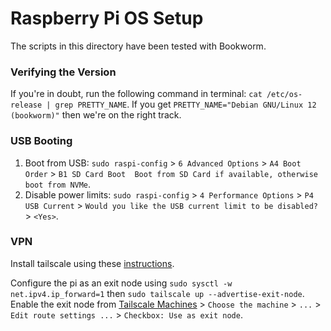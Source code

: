 # Raspberry Pi OS Setup
The scripts in this directory have been tested with Bookworm.

### Verifying the Version
If you're in doubt, run the following command in terminal: `cat /etc/os-release | grep PRETTY_NAME`. If you get `PRETTY_NAME="Debian GNU/Linux 12 (bookworm)"` then we're on the right track.

### USB Booting
1. Boot from USB: `sudo raspi-config` > `6 Advanced Options` > `A4 Boot Order` > `B1 SD Card Boot  Boot from SD Card if available, otherwise boot from NVMe`.
2. Disable power limits: `sudo raspi-config` > `4 Performance Options` > `P4 USB Current` > `Would you like the USB current limit to be disabled?` > `<Yes>`.

### VPN
Install tailscale using these [instructions](https://tailscale.com/download/linux/debian-bookworm).

Configure the pi as an exit node using `sudo sysctl -w net.ipv4.ip_forward=1` then `sudo tailscale up --advertise-exit-node`.
Enable the exit node from [Tailscale Machines](https://login.tailscale.com/admin/machines) > `Choose the machine` > `...` > `Edit route settings ...` > `Checkbox: Use as exit node`.
